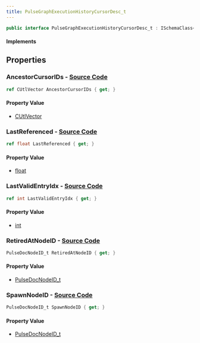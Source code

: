 ```yaml
---
title: PulseGraphExecutionHistoryCursorDesc_t
---
```


```csharp
public interface PulseGraphExecutionHistoryCursorDesc_t : ISchemaClass<PulseGraphExecutionHistoryCursorDesc_t>, ISchemaField, ISchemaClass, INativeHandle
```

#### Implements

## Properties

### **AncestorCursorIDs** - [Source Code](https://github.com/swiftly-solution/swiftlys2/blob/main/managed/src/SwiftlyS2.Generated/Schemas/Interfaces/PulseGraphExecutionHistoryCursorDesc_t.cs#L17)

```csharp
ref CUtlVector AncestorCursorIDs { get; }
```

#### Property Value

- [CUtlVector](/docs/api/)

### **LastReferenced** - [Source Code](https://github.com/swiftly-solution/swiftlys2/blob/main/managed/src/SwiftlyS2.Generated/Schemas/Interfaces/PulseGraphExecutionHistoryCursorDesc_t.cs#L23)

```csharp
ref float LastReferenced { get; }
```

#### Property Value

- [float](https://learn.microsoft.com/dotnet/api/system.single)

### **LastValidEntryIdx** - [Source Code](https://github.com/swiftly-solution/swiftlys2/blob/main/managed/src/SwiftlyS2.Generated/Schemas/Interfaces/PulseGraphExecutionHistoryCursorDesc_t.cs#L25)

```csharp
ref int LastValidEntryIdx { get; }
```

#### Property Value

- [int](https://learn.microsoft.com/dotnet/api/system.int32)

### **RetiredAtNodeID** - [Source Code](https://github.com/swiftly-solution/swiftlys2/blob/main/managed/src/SwiftlyS2.Generated/Schemas/Interfaces/PulseGraphExecutionHistoryCursorDesc_t.cs#L21)

```csharp
PulseDocNodeID_t RetiredAtNodeID { get; }
```

#### Property Value

- [PulseDocNodeID_t](/docs/api/shared/schemadefinitions/pulsedocnodeid_t)

### **SpawnNodeID** - [Source Code](https://github.com/swiftly-solution/swiftlys2/blob/main/managed/src/SwiftlyS2.Generated/Schemas/Interfaces/PulseGraphExecutionHistoryCursorDesc_t.cs#L19)

```csharp
PulseDocNodeID_t SpawnNodeID { get; }
```

#### Property Value

- [PulseDocNodeID_t](/docs/api/shared/schemadefinitions/pulsedocnodeid_t)

